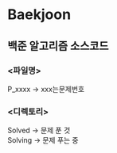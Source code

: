# Baekjoon
## 백준 알고리즘 소스코드
### <파일명>
P_xxxx -> xxx는문제번호

### <디렉토리>
Solved -> 문제 푼 것  
Solving -> 문제 푸는 중
